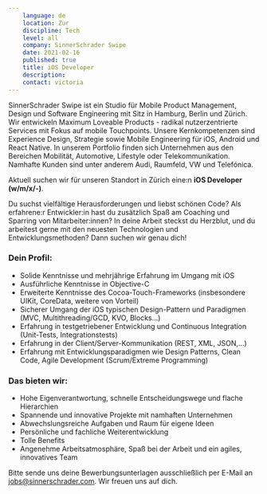 ```yaml
---
    language: de
    location: Zur
    discipline: Tech
    level: all
    company: SinnerSchrader Swipe
    date: 2021-02-16
    published: true
    title: iOS Developer
    description: 
    contact: victoria
---
```


SinnerSchrader Swipe ist ein Studio für Mobile Product Management, Design und Software Engineering mit Sitz in Hamburg, Berlin und Zürich. Wir entwickeln Maximum Loveable Products - radikal nutzerzentrierte Services mit Fokus auf mobile Touchpoints. Unsere Kernkompetenzen sind Experience Design, Strategie sowie Mobile Engineering für iOS, Android und React Native. In unserem Portfolio finden sich Unternehmen aus den Bereichen Mobilität, Automotive, Lifestyle oder Telekommunikation. Namhafte Kunden sind unter anderem Audi, Raumfeld, VW und Telefónica.

Aktuell suchen wir für unseren Standort in Zürich eine:n **iOS Developer (w/m/x/-)**.

Du suchst vielfältige Herausforderungen und liebst schönen Code? Als erfahrene:r Entwickler:in hast du zusätzlich Spaß am Coaching und Sparring von Mitarbeiter:innen? In deine Arbeit steckst du Herzblut, und du arbeitest gerne mit den neuesten Technologien und Entwicklungsmethoden? Dann suchen wir genau dich!
 
### Dein Profil:

- Solide Kenntnisse und mehrjährige Erfahrung im Umgang mit iOS
- Ausführliche Kenntnisse in Objective-C
- Erweiterte Kenntnisse des Cocoa-Touch-Frameworks (insbesondere UIKit, CoreData, weitere von Vorteil)
- Sicherer Umgang der iOS typischen Design-Pattern und Paradigmen (MVC, Multithreading/GCD, KVO, Blocks…)
- Erfahrung in testgetriebener Entwicklung und Continuous Integration (Unit-Tests, Integrationstests)
- Erfahrung in der Client/Server-Kommunikation (REST, XML, JSON,…)
- Erfahrung mit Entwicklungsparadigmen wie Design Patterns, Clean Code, Agile Development (Scrum/Extreme Programming)

### Das bieten wir:

- Hohe Eigenverantwortung, schnelle Entscheidungswege und flache Hierarchien
- Spannende und innovative Projekte mit namhaften Unternehmen
- Abwechslungsreiche Aufgaben und Raum für eigene Ideen
- Persönliche und fachliche Weiterentwicklung
- Tolle Benefits
- Angenehme Arbeitsatmosphäre, Spaß bei der Arbeit und ein agiles, innovatives Team

Bitte sende uns deine Bewerbungsunterlagen ausschließlich per E-Mail an <jobs@sinnerschrader.com>. Wir freuen uns auf dich.
